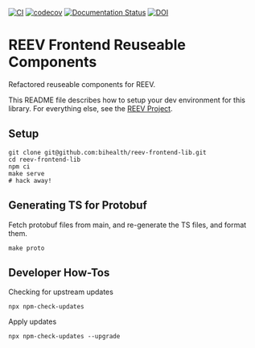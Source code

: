 [![CI](https://github.com/bihealth/reev-frontend-lib/actions/workflows/main.yml/badge.svg)](https://github.com/bihealth/reev-frontend-lib/actions/workflows/main.yml)
[![codecov](https://codecov.io/gh/bihealth/reev-frontend-lib/graph/badge.svg?token=Cu4ym12yM0)](https://codecov.io/gh/bihealth/reev-frontend-lib)
[![Documentation Status](https://readthedocs.org/projects/reev/badge/?version=latest)](https://reev.readthedocs.io/en/latest/?badge=latest)
[![DOI](https://zenodo.org/badge/DOI/10.5281/zenodo.10633868.svg)](https://doi.org/10.5281/zenodo.10633868)

# REEV Frontend Reuseable Components

Refactored reuseable components for REEV.

This README file describes how to setup your dev environment for this library.
For everything else, see the [REEV Project](https://github.com/bihealth/reev).

## Setup

```
git clone git@github.com:bihealth/reev-frontend-lib.git
cd reev-frontend-lib
npm ci
make serve
# hack away!
```

## Generating TS for Protobuf

Fetch protobuf files from main, and re-generate the TS files, and format them.

```
make proto
```

## Developer How-Tos

Checking for upstream updates

```
npx npm-check-updates
```

Apply updates

```
npx npm-check-updates --upgrade
```
